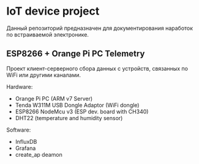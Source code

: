 # IoT device project
Данный репозиторий предназначен для документирования наработок по встраиваемой электронике.
## ESP8266 + Orange Pi PC Telemetry ##
Проект клиент-серверного сбора данных с устройств, связанных по WiFi или другими каналами.<br>

Hardware:
* Orange Pi PC (ARM v7 Server)
* Tenda W311M USB Dongle Adaptor (WiFi dongle)
* ESP8266 NodeMcu v3 (ESP dev. board with CH340)
* DHT22 (temperature and humidity sensor)

Software:
* InfluxDB
* Grafana
* create_ap deamon
